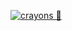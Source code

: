 [![crayons 🙂](https://forthebadge.com/images/badges/made-with-crayons.svg)](https://sk1er.club/mods/patcher)